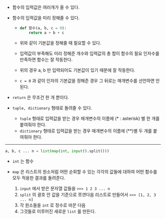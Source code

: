 
- 함수의 입력값은 여러개가 올 수 있다.

- 함수의 입력값을 미리 정해줄 수 있다.

  - ```python
    def 함수(a, b, c = 0):
        return a + b + c
    ```

  - 위와 같이 기본값을 정해줄 때 필요할 수 있다.

  - 입력값이 부족해도 미리 정해준 개수와 입력값의 총 합이 함수의 필요 인자수를 만족하면 함수는 잘 작동한다.
  - 위의 경우 a, b 만 입력되어도 기본값이 있기 때문에 잘 작동한다.
  - `c = 0` 과 같이 인자의 기본값을 정해준 경우 그 뒤로는 매개변수를 선언하면 안된다.

- `return` 은 무조건 한 개 뿐이다.

- `tuple, dictionary`  형태로 돌려줄 수 있다.
  - `tuple` 형태로 입력값을 받는 경우 매개변수의 이름에 (* : asterisk) 별 한 개를 붙여줘야 한다.
  - `dictionary` 형태로 입력값을 받는 경우 매개변수의 이름에 (**)별 두 개를 붙여줘야 한다.

---


```python
a, b, c ... n = list(map(int, input().split()))
```

- `int` 는 함수

- `map` 은 리스트의 원소처럼 어떤 순회할 수 있는 각각의 값들에 대하여 어떤 함수를 모두 적용한 결과를 돌려준다.
  1. `input` 에서 받은 문자열 값들을 `>>> 1 2 3 ... n`
  2. `split` 의 괄호 안 값을 기준으로 쪼갠다음 리스트로 만들어서 `>>> [1, 2, 3 ... n]`
  3. 각 원소들을 `int` 로 정수로 바꾼 다음
  4. 그것들로 이루어진 새로운 `list` 를 만든다.